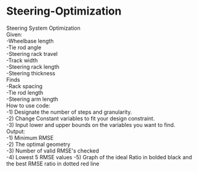 # Steering-Optimization  
Steering System Optimization  
Given:  
  -Wheelbase length  
  -Tie rod angle  
  -Steering rack travel  
  -Track width  
  -Steering rack length  
  -Steering thickness  
Finds  
  -Rack spacing  
  -Tie rod length  
  -Steering arm length  
How to use code:  
-1) Designate the number of steps and granularity.  
-2) Change Constant variables to fit your design constraint.  
-3) Input lower and upper bounds on the variables you want to find.  
Output:  
-1) Minimum RMSE  
-2) The optimal geometry  
-3) Number of valid RMSE's checked  
-4) Lowest 5 RMSE values
-5) Graph of the ideal Ratio in bolded black and the best RMSE ratio in dotted red line
